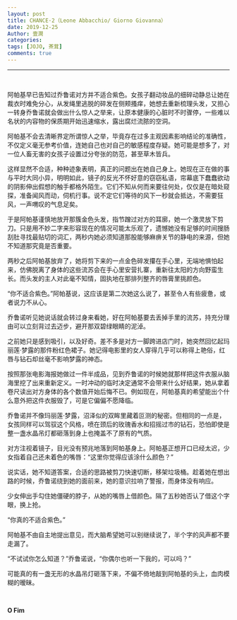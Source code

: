 ```yaml
---
layout: post
title: CHANCE·2（Leone Abbacchio/ Giorno Giovanna）
date: 2019-12-25
Author: 壹澗
categories: 
tags: [JOJO, 茶茸]
comments: true
--- 
```


***

<br/>

阿帕基早已告知过乔鲁诺对方并不适合紫色。女孩子翻动妆品的细碎动静总让她在裁衣时难免分心，从发绳里逃脱的碎发在侧颊搔痒，她想去重新梳理头发，又担心一转身乔鲁诺就会做出什么惊人之举来，让原本健康的心脏时不时骤停，一些难以名状的内容物的保质期开始迅速缩水，露出腐烂流脓的空洞。

阿帕基不会去清晰界定所谓惊人之举，毕竟存在过多主观因素影响结论的准确性，不仅定义毫无参考价值，连她自己也对自己的敏感程度存疑。她可能是想多了，对一位人畜无害的女孩子设置过分夸张的防范，甚至草木皆兵。

这样显然不合适，种种迹象表明，真正的问题出在她自己身上。她现在正在做的事与平时大同小异，明明如此，镜子的反光不怀好意的窃窃私语，帘幕底下蠢蠢欲动的阴影伸出假想的触手都格外陌生。它们不知从何而来要往何处，仅仅是在暗处窥探，准备闻风而动，伺机行事。说不定它们等待的风下一秒就会抵达，不需要狂风，一声喟叹的气息足矣。

于是阿帕基谨慎地放开那簇金色头发，指节蹭过对方的耳廓，她一个激灵放下剪刀。只是用不妙二字来形容现在的情况可能太乐观了，遗憾她没有足够的时间搜肠刮肚寻找最贴切的词汇，两秒内她必须知道那股能够麻痹关节的静电的来源，但她不知道那究竟是否重要。

两秒之后阿帕基放弃了，她将剪下来的一点金色碎发攥在手心里，无端地惧怕起来，仿佛脱离了身体的这些流苏会在手心里安营扎寨，重新往太阳的方向野蛮生长。而头发的主人对此毫不知情，固执地在那排列整齐的唇膏里挑颜色。

“你不适合紫色。”阿帕基说，这应该是第二次她这么说了，甚至令人有些疲惫，或者说力不从心。

乔鲁诺听见她说话就会转过身来看她，好在阿帕基要去丢掉手里的流苏，持充分理由可以立刻背过去迈步，避开那双碧绿眼睛的泥淖。

之前她只是感到吸引，以及好奇。差不多是对方一脚跨进店门时，她突然回忆起玛丽莲·梦露的那件粉红色裙子。她记得电影里的女人穿得几乎可以称得上艳俗，红唇与钻石却丝毫不影响梦露的神态。

按照那张电影海报她做过一件半成品，见到乔鲁诺的时候她就那样把这件衣服从脑海里挖了出来重新定义。一时冲动的临时决定通常不会带来什么好结果，她从拿着卷尺读出对方身体的各个数值开始后悔不已。例如现在，阿帕基真的希望能出个什么意外把这件衣服毁了，可是它偏偏不愿降临。

乔鲁诺并不像玛丽莲·梦露，沼泽似的双眸里藏着叵测的秘密。但相同的一点是，女孩同样可以驾驭这个风格，喷在颈后的玫瑰香水和招摇过市的钻石，恐怕即使是整一盏水晶吊灯都砸落到身上也掩盖不了原有的气质。

对方注视着镜子，目光没有预兆地落到阿帕基身上。阿帕基正想开口已经太迟，少女指着自己还未着色的嘴唇：“这里你觉得应该涂什么颜色？”

说实话，她不知道答案，合适的思路被剪刀快速切断，移架垃圾桶。趁着她在想出路的时候，乔鲁诺绕到她的面前来，她的意识拉响了警报，而身体没有响应。

少女伸出手勾住她僵硬的脖子，从她的嘴唇上借颜色。隔了五秒她否认了借这个字眼，换上抢。

“你真的不适合紫色。”

阿帕基不由自主地提出意见，而大脑希望她可以别继续说了，半个字的风声都不要走漏了。

“不试试你怎么知道？”乔鲁诺说，“你偶尔也听一下我的，可以吗？”

可能真的有一盏无形的水晶吊灯砸落下来，不偏不倚地敲到阿帕基的头上，血肉模糊的暧昧。

<br/>

**O Fim**